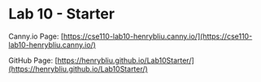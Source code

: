 # Lab 10 - Starter
Canny.io Page: [https://cse110-lab10-henrybliu.canny.io/](https://cse110-lab10-henrybliu.canny.io/)

GitHub Page: [https://henrybliu.github.io/Lab10Starter/](https://henrybliu.github.io/Lab10Starter/)